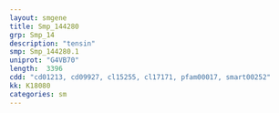 ```yaml
---
layout: smgene
title: Smp_144280
grp: Smp_14
description: "tensin"
smp: Smp_144280.1
uniprot: "G4VB70"
length:  3396
cdd: "cd01213, cd09927, cl15255, cl17171, pfam00017, smart00252"
kk: K18080
categories: sm
---
```

